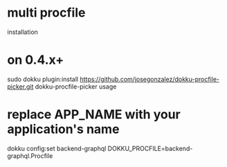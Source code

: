 # multi procfile

installation

# on 0.4.x+

sudo dokku plugin:install https://github.com/josegonzalez/dokku-procfile-picker.git dokku-procfile-picker
usage

# replace APP_NAME with your application's name

dokku config:set backend-graphql DOKKU_PROCFILE=backend-graphql.Procfile
